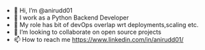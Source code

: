 - 👋 Hi, I’m @anirudd01
- 👀 I work as a Python Backend Developer
- 🌱 My role has bit of devOps overlap wrt deployments,scaling etc.
- 💞️ I’m looking to collaborate on open source projects
- 📫 How to reach me https://www.linkedin.com/in/anirudd01/

<!---
anirudd01/anirudd01 is a ✨ special ✨ repository because its `README.md` (this file) appears on your GitHub profile.
You can click the Preview link to take a look at your changes.
--->
